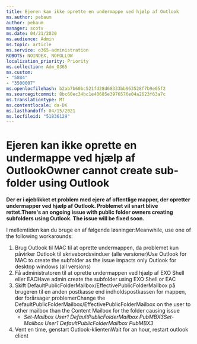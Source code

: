 ```yaml
---
title: Ejeren kan ikke oprette en undermappe ved hjælp af Outlook
ms.author: pebaum
author: pebaum
manager: scotv
ms.date: 04/21/2020
ms.audience: Admin
ms.topic: article
ms.service: o365-administration
ROBOTS: NOINDEX, NOFOLLOW
localization_priority: Priority
ms.collection: Adm_O365
ms.custom:
- "5884"
- "3500007"
ms.openlocfilehash: b2ab7b60bc521fd28d68333bb963528f7b9e05f2
ms.sourcegitcommit: 8bc60ec34bc1e40685e3976576e04a2623f63a7c
ms.translationtype: MT
ms.contentlocale: da-DK
ms.lasthandoff: 04/15/2021
ms.locfileid: "51836129"
---
```

# <a name="owner-cannot-create-sub-folder-using-outlook"></a><span data-ttu-id="43d46-102">Ejeren kan ikke oprette en undermappe ved hjælp af Outlook</span><span class="sxs-lookup"><span data-stu-id="43d46-102">Owner cannot create sub-folder using Outlook</span></span>

<span data-ttu-id="43d46-103">**Der er i øjeblikket et problem med ejere af offentlige mapper, der opretter undermapper ved hjælp af Outlook. Problemet vil snart blive rettet.**</span><span class="sxs-lookup"><span data-stu-id="43d46-103">**There's an ongoing issue with public folder owners creating subfolders using Outlook. The issue will be fixed soon.**</span></span>

<span data-ttu-id="43d46-104">I mellemtiden kan du bruge en af følgende løsninger:</span><span class="sxs-lookup"><span data-stu-id="43d46-104">Meanwhile, use one of the following workarounds:</span></span>

1. <span data-ttu-id="43d46-105">Brug Outlook til MAC til at oprette undermappen, da problemet kun påvirker Outlook til skrivebordsvinduer (alle versioner)</span><span class="sxs-lookup"><span data-stu-id="43d46-105">Use Outlook for MAC to create the subfolder as the issue impacts only Outlook for desktop windows (all versions)</span></span>
2. <span data-ttu-id="43d46-106">Få administratoren til at oprette undermappen ved hjælp af EXO Shell eller EAC</span><span class="sxs-lookup"><span data-stu-id="43d46-106">Have admin create the subfolder using EXO Shell or EAC</span></span>
3. <span data-ttu-id="43d46-107">Skift DefaultPublicFolderMailbox/EffectivePublicFolderMailbox på brugeren til en anden postkasse end indholdspostkassen for mappen, der forårsager problemer</span><span class="sxs-lookup"><span data-stu-id="43d46-107">Change the DefaultPublicFolderMailbox/EffectivePublicFolderMailbox on the user to other mailbox than the Content Mailbox for the folder causing issue</span></span>  
    - <span data-ttu-id="43d46-108">*Set-Mailbox User1 DefaultPublicFolderMailbox PubMBX3*</span><span class="sxs-lookup"><span data-stu-id="43d46-108">*Set-Mailbox User1 DefaultPublicFolderMailbox PubMBX3*</span></span>
4. <span data-ttu-id="43d46-109">Vent en time, genstart Outlook-klienten</span><span class="sxs-lookup"><span data-stu-id="43d46-109">Wait for an hour, restart outlook client</span></span>